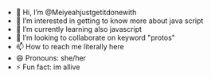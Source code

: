 - 👋 Hi, I’m @Meiyeahjustgetitdonewith
- 👀 I’m interested in getting to know more about java script
- 🌱 I’m currently learning also javascript
- 💞️ I’m looking to collaborate on keyword "protos"
- 📫 How to reach me literally here
- 😄 Pronouns: she/her
- ⚡ Fun fact: im allive

<!---
Meiyeahjustgetitdonewith/Meiyeahjustgetitdonewith is a ✨ special ✨ repository because its `README.md` (this file) appears on your GitHub profile.
You can click the Preview link to take a look at your changes.
--->
